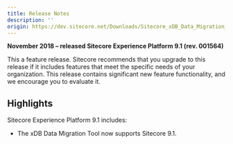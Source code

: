 ```yaml
---
title: Release Notes
description: ''
origin: https://dev.sitecore.net/Downloads/Sitecore_xDB_Data_Migration_Tool/2x/xDB_Data_Migration_Tool_210/Release_Notes
---
```


**November 2018 – released Sitecore Experience Platform 9.1 (rev. 001564)**

This a feature release. Sitecore recommends that you upgrade to this release if it includes features that meet the specific needs of your organization. This release contains significant new feature functionality, and we encourage you to evaluate it.

## Highlights

Sitecore Experience Platform 9.1 includes:

-   The xDB Data Migration Tool now supports Sitecore 9.1.